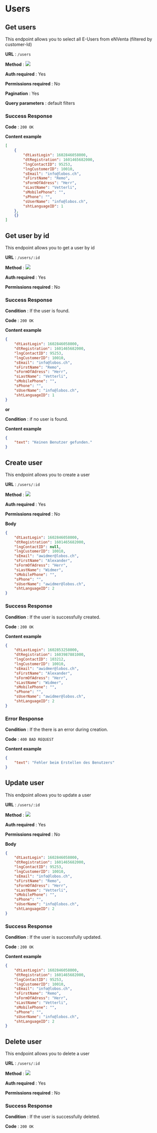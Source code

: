# Users

## Get users

This endpoint allows you to select all E-Users from eNVenta (filtered by customer-Id)

**URL** : `/users`

**Method** : <img src="https://img.shields.io/badge/GET%20-%23323330.svg?&style=flat&color=green"/>

**Auth required** : Yes

**Permissions required** : No

**Pagination** : Yes

**Query parameters** : default filters

### Success Response

**Code** : `200 OK`

**Content example**

```json
[
    {
        "dtLastLogin": 1602846058000,
        "dtRegistration": 1601465682000,
        "lngContactID": 95253,
        "lngCustomerID": 10010,
        "sEmail": "info@lobos.ch",
        "sFirstName": "Remo",
        "sFormOfAdress": "Herr",
        "sLastName": "Vetterli",
        "sMobilePhone": "",
        "sPhone": "",
        "sUserName": "info@lobos.ch",
        "shtLanguageID": 1
    },
    {}
]
```

## Get user by id

This endpoint allows you to get a user by id

**URL** : `/users/:id`

**Method** : <img src="https://img.shields.io/badge/GET%20-%23323330.svg?&style=flat&color=green"/>

**Auth required** : Yes

**Permissions required** : No

### Success Response

**Condition** : If the user is found.

**Code** : `200 OK`

**Content example**

```json
{
    "dtLastLogin": 1602846058000,
    "dtRegistration": 1601465682000,
    "lngContactID": 95253,
    "lngCustomerID": 10010,
    "sEmail": "info@lobos.ch",
    "sFirstName": "Remo",
    "sFormOfAdress": "Herr",
    "sLastName": "Vetterli",
    "sMobilePhone": "",
    "sPhone": "",
    "sUserName": "info@lobos.ch",
    "shtLanguageID": 1
}
```

**or**

**Condition** : if no user is found.

**Content example**

```json
{
    "text": "Keinen Benutzer gefunden."
}
```


## Create user

This endpoint allows you to create a user

**URL** : `/users/:id`

**Method** : <img src="https://img.shields.io/badge/POST%20-%23323330.svg?&style=flat&color=blue"/>

**Auth required** : Yes

**Permissions required** : No

**Body**

```json
{
    "dtLastLogin": 1602846058000,
    "dtRegistration": 1601465682000,
    "lngContactID": null,
    "lngCustomerID": 10010,
    "sEmail": "awidmer@lobos.ch",
    "sFirstName": "Alexander",
    "sFormOfAdress": "Herr",
    "sLastName": "Widmer",
    "sMobilePhone": "",
    "sPhone": "",
    "sUserName": "awidmer@lobos.ch",
    "shtLanguageID": 2
}
```

### Success Response

**Condition** : If the user is successfully created.

**Code** : `200 OK`

**Content example**

```json
{
    "dtLastLogin": 1602853258000,
    "dtRegistration": 1603987881000,
    "lngContactID": 103212,
    "lngCustomerID": 10010,
    "sEmail": "awidmer@lobos.ch",
    "sFirstName": "Alexander",
    "sFormOfAdress": "Herr",
    "sLastName": "Widmer",
    "sMobilePhone": "",
    "sPhone": "",
    "sUserName": "awidmer@lobos.ch",
    "shtLanguageID": 2
}
```

### Error Response

**Condition** : If the there is an error during creation.

**Code** : `400 BAD REQUEST`

**Content example**

```json
{
    "text": "Fehler beim Erstellen des Benutzers"
}
```

## Update user

This endpoint allows you to update a user

**URL** : `/users/:id`

**Method** : <img src="https://img.shields.io/badge/PUT%20-%23323330.svg?&style=flat&color=yellow"/>

**Auth required** : Yes

**Permissions required** : No

**Body**

```json
{
    "dtLastLogin": 1602846058000,
    "dtRegistration": 1601465682000,
    "lngContactID": 95253,
    "lngCustomerID": 10010,
    "sEmail": "info@lobos.ch",
    "sFirstName": "Remo",
    "sFormOfAdress": "Herr",
    "sLastName": "Vetterli",
    "sMobilePhone": "",
    "sPhone": "",
    "sUserName": "info@lobos.ch",
    "shtLanguageID": 2
}
```

### Success Response

**Condition** : If the user is successfully updated.

**Code** : `200 OK`

**Content example**

```json
{
    "dtLastLogin": 1602846058000,
    "dtRegistration": 1601465682000,
    "lngContactID": 95253,
    "lngCustomerID": 10010,
    "sEmail": "info@lobos.ch",
    "sFirstName": "Remo",
    "sFormOfAdress": "Herr",
    "sLastName": "Vetterli",
    "sMobilePhone": "",
    "sPhone": "",
    "sUserName": "info@lobos.ch",
    "shtLanguageID": 2
}
```

## Delete user

This endpoint allows you to delete a user

**URL** : `/users/:id`

**Method** : <img src="https://img.shields.io/badge/DELETE%20-%23323330.svg?&style=flat&color=red"/>

**Auth required** : Yes

**Permissions required** : No

### Success Response

**Condition** : If the user is successfully deleted.

**Code** : `200 OK`
